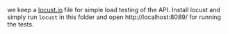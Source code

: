 we keep a [locust.io](https://locust.io/) file for simple load testing of the API.
Install locust and simply run `locust` in this folder and open http://localhost:8089/ for running the tests.